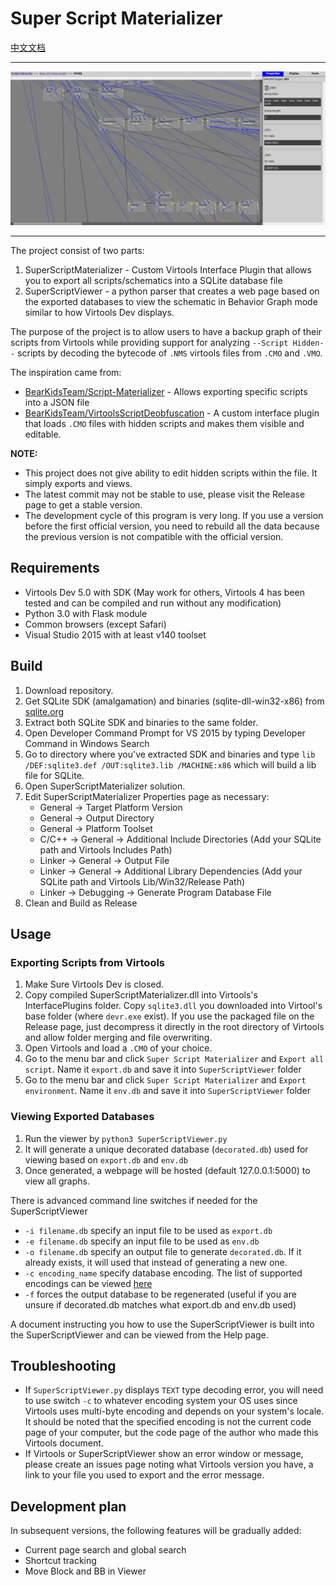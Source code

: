 # Super Script Materializer

[中文文档](./README_ZH.md)

---

![preview_image](./preview.png)

---

The project consist of two parts:

  1. SuperScriptMaterializer - Custom Virtools Interface Plugin that allows you to export all scripts/schematics into a SQLite database file
  2. SuperScriptViewer - a python parser that creates a web page based on the exported databases to view the schematic in Behavior Graph mode similar to how Virtools Dev displays.

The purpose of the project is to allow users to have a backup graph of their scripts from Virtools while providing support for analyzing `--Script Hidden--` scripts by decoding the bytecode of `.NMS` virtools files from `.CMO` and `.VMO`. 

The inspiration came from:
  - [BearKidsTeam/Script-Materializer](https://github.com/BearKidsTeam/Script-Materializer) - Allows exporting specific scripts into a JSON file
  - [BearKidsTeam/VirtoolsScriptDeobfuscation](https://github.com/BearKidsTeam/VirtoolsScriptDeobfuscation) - A custom interface plugin that loads `.CMO` files with hidden scripts and makes them visible and editable.

**NOTE:**

* This project does not give ability to edit hidden scripts within the file. It simply exports and views.
* The latest commit may not be stable to use, please visit the Release page to get a stable version.
* The development cycle of this program is very long. If you use a version before the first official version, you need to rebuild all the data because the previous version is not compatible with the official version.

## Requirements

  - Virtools Dev 5.0 with SDK (May work for others, Virtools 4 has been tested and can be compiled and run without any modification)
  - Python 3.0 with Flask module
  - Common browsers (except Safari)
  - Visual Studio 2015 with at least v140 toolset

## Build

  1. Download repository.
  2. Get SQLite SDK (amalgamation) and binaries (sqlite-dll-win32-x86) from [sqlite.org](http://www.sqlite.org/)
  3. Extract both SQLite SDK and binaries to the same folder.
  4. Open Developer Command Prompt for VS 2015 by typing Developer Command in Windows Search
  5. Go to directory where you've extracted SDK and binaries and type `lib /DEF:sqlite3.def /OUT:sqlite3.lib /MACHINE:x86` which will build a lib file for SQLite.
  6. Open SuperScriptMaterializer solution.
  7. Edit SuperScriptMaterializer Properties page as necessary:
     - General -> Target Platform Version
     - General -> Output Directory
     - General -> Platform Toolset
     - C/C++ -> General -> Additional Include Directories (Add your SQLite path and Virtools Includes Path)
     - Linker -> General -> Output File
     - Linker -> General -> Additional Library Dependencies (Add your SQLite path and Virtools Lib/Win32/Release Path)
     - Linker -> Debugging -> Generate Program Database File
  8. Clean and Build as Release

## Usage

### Exporting Scripts from Virtools

  1. Make Sure Virtools Dev is closed.
  2. Copy compiled SuperScriptMaterializer.dll into Virtools's InterfacePlugins folder. Copy `sqlite3.dll` you downloaded into Virtool's base folder (where `devr.exe` exist). If you use the packaged file on the Release page, just decompress it directly in the root directory of Virtools and allow folder merging and file overwriting.
  3. Open Virtools and load a `.CMO` of your choice.
  4. Go to the menu bar and click `Super Script Materializer` and `Export all script`. Name it `export.db` and save it into `SuperScriptViewer` folder
  5. Go to the menu bar and click `Super Script Materializer` and `Export environment`. Name it `env.db` and save it into `SuperScriptViewer` folder

### Viewing Exported Databases

  1. Run the viewer by `python3 SuperScriptViewer.py`
  2. It will generate a unique decorated database (`decorated.db`) used for viewing based on `export.db` and `env.db`
  3. Once generated, a webpage will be hosted (default 127.0.0.1:5000) to view all graphs.

There is advanced command line switches if needed for the SuperScriptViewer
  - `-i filename.db` specify an input file to be used as `export.db`
  - `-e filename.db` specify an input file to be used as `env.db`
  - `-o filename.db` specify an output file to generate `decorated.db`. If it already exists, it will used that instead of generating a new one.
  - `-c encoding_name` specify database encoding. The list of supported encodings can be viewed [here](https://docs.python.org/3/library/codecs.html#standard-encodings)
  - `-f` forces the output database to be regenerated (useful if you are unsure if decorated.db matches what export.db and env.db used)

A document instructing you how to use the SuperScriptViewer is built into the SuperScriptViewer and can be viewed from the Help page.

## Troubleshooting

  - If `SuperScriptViewer.py` displays `TEXT` type decoding error, you will need to use switch `-c` to whatever encoding system your OS uses since Virtools uses multi-byte encoding and depends on your system's locale. It should be noted that the specified encoding is not the current code page of your computer, but the code page of the author who made this Virtools document.
  - If Virtools or SuperScriptViewer show an error window or message, please create an issues page noting what Virtools version you have, a link to your file you used to export and the error message.

## Development plan

In subsequent versions, the following features will be gradually added:

* Current page search and global search
* Shortcut tracking
* Move Block and BB in Viewer
